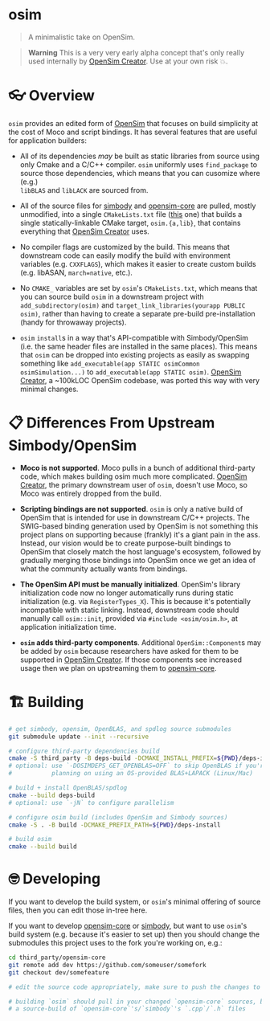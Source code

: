 ﻿# osim

> A minimalistic take on OpenSim.

> **Warning**
> This is a very very early alpha concept that's only really used internally by
> [OpenSim Creator](https://www.opensimcreator.com/). Use at your own risk 💥.


# 👓 Overview

`osim` provides an edited form of [OpenSim](https://github.com/opensim-org/opensim-core) that
focuses on build simplicity at the cost of Moco and script bindings. It has several features
that are useful for application builders:

- All of its dependencies *may* be built as static libraries from source
  using only Cmake and a  C/C++ compiler. `osim` uniformly uses `find_package`
  to source those dependencies, which means that you can cusomize where (e.g.)	
  `libBLAS` and `libLACK` are sourced from.

- All of the source files for [simbody](https://github.com/simbody/simbody) and [opensim-core](https://github.com/opensim-org/opensim-core) are
  pulled, mostly unmodified, into a single `CMakeLists.txt` file ([this](src/osim/CMakeLists.txt) one) that
  builds a single statically-linkable CMake target, `osim.{a,lib}`, that contains everything that
  [OpenSim Creator](https://github.com/ComputationalBiomechanicsLab/opensim-creator) uses.

- No compiler flags are customized by the build. This means that downstream code can easily modify the
  build with environment variables (e.g. `CXXFLAGS`), which makes it easier to create custom builds
  (e.g. libASAN, `march=native`, etc.).

- No `CMAKE_` variables are set by `osim`'s `CMakeLists.txt`, which means that you can source build
  `osim` in a downstream project with `add_subdirectory(osim)` and `target_link_libraries(yourapp PUBLIC osim)`,
  rather than having to create a separate pre-build pre-installation (handy for throwaway projects).

- `osim` `install`s in a way that's API-compatible with Simbody/OpenSim (i.e. the same header files are
  installed in the same places). This means that `osim` can be dropped into existing projects as easily
  as swapping something like `add_executable(app STATIC osimCommon osimSimulation...)` to
  `add_executable(app STATIC osim)`. [OpenSim Creator](https://github.com/ComputationalBiomechanicsLab/opensim-creator), a
  ~100kLOC OpenSim codebase, was ported this way with very minimal changes.


# 📋 Differences From Upstream Simbody/OpenSim

- **Moco is not supported**. Moco pulls in a bunch of additional third-party code,
  which makes building osim much more complicated. [OpenSim Creator](https://github.com/ComputationalBiomechanicsLab/opensim-creator),
  the primary downstream user of `osim`, doesn't use Moco, so Moco was entirely
  dropped from the build.

- **Scripting bindings are not supported**. `osim` is only a native build of
  OpenSim that is intended for use in downstream C/C++ projects. The SWIG-based
  binding generation used by OpenSim is not something this project plans on
  supporting because (frankly) it's a giant pain in the ass. Instead, our vision
  would be to create purpose-built bindings to OpenSim that closely match the host
  language's ecosystem, followed by gradually merging those bindings into OpenSim
  once we get an idea of what the community actually wants from bindings.

- **The OpenSim API must be manually initialized**. OpenSim's library initialization
  code now no longer automatically runs during static initialization (e.g. via `RegisterTypes_X`).
  This is because it's potentially incompatible with static linking. Instead, downstream
  code should manually call `osim::init`, provided via `#include <osim/osim.h>`, at
  application initialization time.

- **`osim` adds third-party components**. Additional `OpenSim::Component`s may be added
  by `osim` because researchers have asked for them to be supported in [OpenSim Creator](https://github.com/ComputationalBiomechanicsLab/opensim-creator). If
  those components see increased usage then we plan on upstreaming them to [opensim-core](https://github.com/opensim-org/opensim-core).


# 🏗️ Building

```bash
# get simbody, opensim, OpenBLAS, and spdlog source submodules
git submodule update --init --recursive

# configure third-party dependencies build
cmake -S third_party -B deps-build -DCMAKE_INSTALL_PREFIX=${PWD}/deps-install
# optional: use `-DOSIMDEPS_GET_OPENBLAS=OFF` to skip OpenBLAS if you're
#           planning on using an OS-provided BLAS+LAPACK (Linux/Mac)

# build + install OpenBLAS/spdlog
cmake --build deps-build
# optional: use `-jN` to configure parallelism

# configure osim build (includes OpenSim and Simbody sources)
cmake -S . -B build -DCMAKE_PREFIX_PATH=${PWD}/deps-install

# build osim
cmake --build build
```


# 🤓 Developing

If you want to develop the build system, or `osim`'s minimal offering of source files, then
you can edit those in-tree here.

If you want to develop [opensim-core](https://github.com/opensim-org/opensim-core) or
[simbody](https://github.com/simbody/simbody), but want to use `osim`'s build system (e.g.
because it's easier to set up) then you should change the submodules this project uses to
the fork you're working on, e.g.:

```bash
cd third_party/opensim-core
git remote add dev https://github.com/someuser/somefork
git checkout dev/somefeature

# edit the source code appropriately, make sure to push the changes to `dev/somefeature`

# building `osim` should pull in your changed `opensim-core` sources, because `osim` is
# a source-build of `opensim-core`'s/`simbody`'s `.cpp`/`.h` files
```
